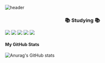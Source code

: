

![header](https://capsule-render.vercel.app/api?type=slice&color=BFEFFF&height=200&section=header&text=Hello%20World!&fontSize=50)

 ####  <h3 align="center"> **📚 Studying 📚**  </h3>
 <img src="https://img.shields.io/badge/Java-007396?style=flat-square&logo=Java&logoColor=white"/>
 <img src="https://img.shields.io/badge/JAVA-F7DF1E?style=flat&logo=JAVA&logoColor=white"/>
 <img src="https://img.shields.io/badge/Python-3766AB?style=flat-square&logo=Python&logoColor=white"/>
 <img src="https://img.shields.io/badge/Mysql-E6B91E?style=flat-square&logo=MySql&logoColor=white"/>
 <img src="https://img.shields.io/badge/AWS-232F3E?style=flat-square&logo=AmazonAWS&logoColor=white"/> 
 
#### **My GitHub Stats**
![Anurag's GitHub stats](https://github-readme-stats.vercel.app/api?username=hyezzi-ya&theme=gruvbox&show_icons=true)






